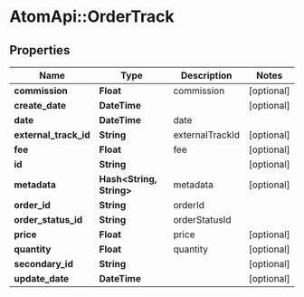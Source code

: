 # AtomApi::OrderTrack

## Properties
Name | Type | Description | Notes
------------ | ------------- | ------------- | -------------
**commission** | **Float** | commission | [optional] 
**create_date** | **DateTime** |  | [optional] 
**date** | **DateTime** | date | 
**external_track_id** | **String** | externalTrackId | [optional] 
**fee** | **Float** | fee | [optional] 
**id** | **String** |  | [optional] 
**metadata** | **Hash&lt;String, String&gt;** | metadata | [optional] 
**order_id** | **String** | orderId | 
**order_status_id** | **String** | orderStatusId | 
**price** | **Float** | price | [optional] 
**quantity** | **Float** | quantity | [optional] 
**secondary_id** | **String** |  | [optional] 
**update_date** | **DateTime** |  | [optional] 


